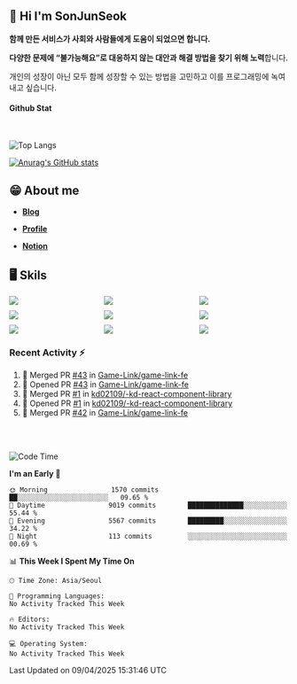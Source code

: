 ## 👋 Hi I'm SonJunSeok

**함께 만든 서비스가 사회와 사람들에게 도움이 되었으면 합니다.** 

**다양한 문제에 “불가능해요”로 대응하지 않는 대안과 해결 방법을 찾기 위해 노력**합니다. 

개인의 성장이 아닌 모두 함께 성장할 수 있는 방법을 고민하고 이를 프로그래밍에 녹여내고 싶습니다.

#### Github Stat
<div style="margin-top:50px;">

![Top Langs](https://github-readme-stats.vercel.app/api/top-langs/?username=kd02109&layout=compact&bg_color=dbf4ff&title_color=67adcc&text_color=67adcc&hide_border=true&show_icons=true&icon_color=67adcc&rank_icon=github&count_private=true&card_width=400px&card_height=300px)

[![Anurag's GitHub stats](https://github-readme-stats.vercel.app/api?username=kd02109&bg_color=dbf4ff&title_color=67adcc&text_color=67adcc&hide_border=true&show_icons=true&icon_color=67adcc&rank_icon=github&count_private=true&card_width=250px)](https://github.com/anuraghazra/github-readme-stats)


</div>



## 😁 About me
-  <a href="https://sonblog.vercel.app/" target="_blank"><strong>Blog</strong></a>

-  <a href="https://nostalgic-marquis-7af.notion.site/Frontend-Engineer-ec9b6e38c7824e7fb7f6fca4fc8564a5?pvs=74" target="_blank"><strong>Profile</strong></a>

-  <a href="https://nostalgic-marquis-7af.notion.site/Front-End-f0f3b7fcec3045c482c1cd33dfcf2abc?pvs=74" target="_blank"><strong>Notion</strong></a>

## 🖥️ Skils


<div style="display:grid; grid-template-rows:repeat(3, 1fr); grid-template-columns:repeat(3, 1fr); gap:10px">
  <img src="https://img.shields.io/badge/javascript-F7DF1E?style=flat-square&logo=javascript&logoColor=black"> 
  <img src="https://img.shields.io/badge/typescript-3178C6?style=flat-square&logo=typescript&logoColor=white"/>
  <img src="https://img.shields.io/badge/react-61DAFB?style=flat-square&logo=react&logoColor=black"/>
  <img src="https://img.shields.io/badge/redux-764ABC?style=flat-square&logo=redux&logoColor=white"/>
  <img src="https://img.shields.io/badge/styledcomponents-DB7093?style=flat-square&logo=styledcomponents&logoColor=white"/>
  <img src="https://img.shields.io/badge/tailwindcss-06B6D4?style=flat-square&logo=tailwindcss&logoColor=white"/>
  <img src="https://img.shields.io/badge/reactquery-FF4154?style=flat-square&logo=reactquery&logoColor=white"/>
  <img src="https://img.shields.io/badge/Next.js-B4B4DC?style=flat&logo=Next.js&logoColor=black"/>
  <img src="https://img.shields.io/badge/reactrouter-CA4245?style=flat-square&logo=reactrouter&logoColor=white"/>
</div>

### Recent Activity :zap:
<!--START_SECTION:activity-->
1. 🎉 Merged PR [#43](https://github.com/Game-Link/game-link-fe/pull/43) in [Game-Link/game-link-fe](https://github.com/Game-Link/game-link-fe)
2. 💪 Opened PR [#43](https://github.com/Game-Link/game-link-fe/pull/43) in [Game-Link/game-link-fe](https://github.com/Game-Link/game-link-fe)
3. 🎉 Merged PR [#1](https://github.com/kd02109/-kd-react-component-library/pull/1) in [kd02109/-kd-react-component-library](https://github.com/kd02109/-kd-react-component-library)
4. 💪 Opened PR [#1](https://github.com/kd02109/-kd-react-component-library/pull/1) in [kd02109/-kd-react-component-library](https://github.com/kd02109/-kd-react-component-library)
5. 🎉 Merged PR [#42](https://github.com/Game-Link/game-link-fe/pull/42) in [Game-Link/game-link-fe](https://github.com/Game-Link/game-link-fe)
<!--END_SECTION:activity-->

<br/>
<br/>

<!--START_SECTION:waka-->
![Code Time](http://img.shields.io/badge/Code%20Time-2%2C254%20hrs%2034%20mins-blue)

**I'm an Early 🐤** 

```text
🌞 Morning                1570 commits        ██░░░░░░░░░░░░░░░░░░░░░░░   09.65 % 
🌆 Daytime                9019 commits        ██████████████░░░░░░░░░░░   55.44 % 
🌃 Evening                5567 commits        █████████░░░░░░░░░░░░░░░░   34.22 % 
🌙 Night                  113 commits         ░░░░░░░░░░░░░░░░░░░░░░░░░   00.69 % 
```


📊 **This Week I Spent My Time On** 

```text
🕑︎ Time Zone: Asia/Seoul

💬 Programming Languages: 
No Activity Tracked This Week

🔥 Editors: 
No Activity Tracked This Week

💻 Operating System: 
No Activity Tracked This Week
```


 Last Updated on 09/04/2025 15:31:46 UTC
<!--END_SECTION:waka-->
